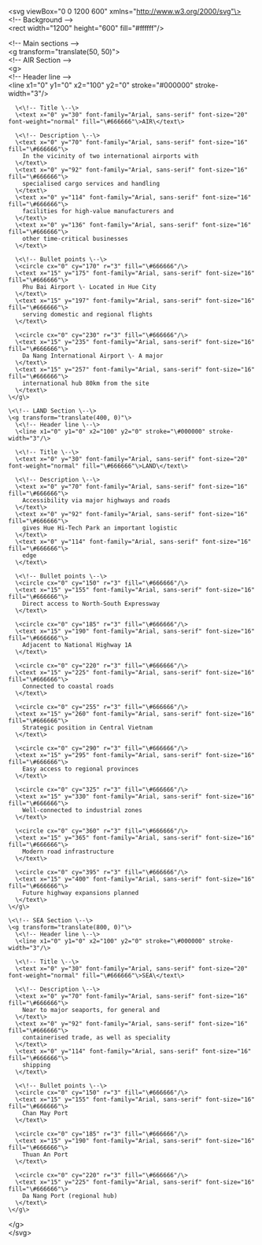 \<svg viewBox="0 0 1200 600" xmlns="http://www.w3.org/2000/svg"\>  
  \<\!-- Background \--\>  
  \<rect width="1200" height="600" fill="\#ffffff"/\>  
    
  \<\!-- Main sections \--\>  
  \<g transform="translate(50, 50)"\>  
    \<\!-- AIR Section \--\>  
    \<g\>  
      \<\!-- Header line \--\>  
      \<line x1="0" y1="0" x2="100" y2="0" stroke="\#000000" stroke-width="3"/\>  
        
      \<\!-- Title \--\>  
      \<text x="0" y="30" font-family="Arial, sans-serif" font-size="20" font-weight="normal" fill="\#666666"\>AIR\</text\>  
        
      \<\!-- Description \--\>  
      \<text x="0" y="70" font-family="Arial, sans-serif" font-size="16" fill="\#666666"\>  
        In the vicinity of two international airports with  
      \</text\>  
      \<text x="0" y="92" font-family="Arial, sans-serif" font-size="16" fill="\#666666"\>  
        specialised cargo services and handling  
      \</text\>  
      \<text x="0" y="114" font-family="Arial, sans-serif" font-size="16" fill="\#666666"\>  
        facilities for high-value manufacturers and  
      \</text\>  
      \<text x="0" y="136" font-family="Arial, sans-serif" font-size="16" fill="\#666666"\>  
        other time-critical businesses  
      \</text\>  
        
      \<\!-- Bullet points \--\>  
      \<circle cx="0" cy="170" r="3" fill="\#666666"/\>  
      \<text x="15" y="175" font-family="Arial, sans-serif" font-size="16" fill="\#666666"\>  
        Phu Bai Airport \- Located in Hue City  
      \</text\>  
      \<text x="15" y="197" font-family="Arial, sans-serif" font-size="16" fill="\#666666"\>  
        serving domestic and regional flights  
      \</text\>  
        
      \<circle cx="0" cy="230" r="3" fill="\#666666"/\>  
      \<text x="15" y="235" font-family="Arial, sans-serif" font-size="16" fill="\#666666"\>  
        Da Nang International Airport \- A major  
      \</text\>  
      \<text x="15" y="257" font-family="Arial, sans-serif" font-size="16" fill="\#666666"\>  
        international hub 80km from the site  
      \</text\>  
    \</g\>  
      
    \<\!-- LAND Section \--\>  
    \<g transform="translate(400, 0)"\>  
      \<\!-- Header line \--\>  
      \<line x1="0" y1="0" x2="100" y2="0" stroke="\#000000" stroke-width="3"/\>  
        
      \<\!-- Title \--\>  
      \<text x="0" y="30" font-family="Arial, sans-serif" font-size="20" font-weight="normal" fill="\#666666"\>LAND\</text\>  
        
      \<\!-- Description \--\>  
      \<text x="0" y="70" font-family="Arial, sans-serif" font-size="16" fill="\#666666"\>  
        Accessibility via major highways and roads  
      \</text\>  
      \<text x="0" y="92" font-family="Arial, sans-serif" font-size="16" fill="\#666666"\>  
        gives Hue Hi-Tech Park an important logistic  
      \</text\>  
      \<text x="0" y="114" font-family="Arial, sans-serif" font-size="16" fill="\#666666"\>  
        edge  
      \</text\>  
        
      \<\!-- Bullet points \--\>  
      \<circle cx="0" cy="150" r="3" fill="\#666666"/\>  
      \<text x="15" y="155" font-family="Arial, sans-serif" font-size="16" fill="\#666666"\>  
        Direct access to North-South Expressway  
      \</text\>  
        
      \<circle cx="0" cy="185" r="3" fill="\#666666"/\>  
      \<text x="15" y="190" font-family="Arial, sans-serif" font-size="16" fill="\#666666"\>  
        Adjacent to National Highway 1A  
      \</text\>  
        
      \<circle cx="0" cy="220" r="3" fill="\#666666"/\>  
      \<text x="15" y="225" font-family="Arial, sans-serif" font-size="16" fill="\#666666"\>  
        Connected to coastal roads  
      \</text\>  
        
      \<circle cx="0" cy="255" r="3" fill="\#666666"/\>  
      \<text x="15" y="260" font-family="Arial, sans-serif" font-size="16" fill="\#666666"\>  
        Strategic position in Central Vietnam  
      \</text\>  
        
      \<circle cx="0" cy="290" r="3" fill="\#666666"/\>  
      \<text x="15" y="295" font-family="Arial, sans-serif" font-size="16" fill="\#666666"\>  
        Easy access to regional provinces  
      \</text\>  
        
      \<circle cx="0" cy="325" r="3" fill="\#666666"/\>  
      \<text x="15" y="330" font-family="Arial, sans-serif" font-size="16" fill="\#666666"\>  
        Well-connected to industrial zones  
      \</text\>  
        
      \<circle cx="0" cy="360" r="3" fill="\#666666"/\>  
      \<text x="15" y="365" font-family="Arial, sans-serif" font-size="16" fill="\#666666"\>  
        Modern road infrastructure  
      \</text\>  
        
      \<circle cx="0" cy="395" r="3" fill="\#666666"/\>  
      \<text x="15" y="400" font-family="Arial, sans-serif" font-size="16" fill="\#666666"\>  
        Future highway expansions planned  
      \</text\>  
    \</g\>  
      
    \<\!-- SEA Section \--\>  
    \<g transform="translate(800, 0)"\>  
      \<\!-- Header line \--\>  
      \<line x1="0" y1="0" x2="100" y2="0" stroke="\#000000" stroke-width="3"/\>  
        
      \<\!-- Title \--\>  
      \<text x="0" y="30" font-family="Arial, sans-serif" font-size="20" font-weight="normal" fill="\#666666"\>SEA\</text\>  
        
      \<\!-- Description \--\>  
      \<text x="0" y="70" font-family="Arial, sans-serif" font-size="16" fill="\#666666"\>  
        Near to major seaports, for general and  
      \</text\>  
      \<text x="0" y="92" font-family="Arial, sans-serif" font-size="16" fill="\#666666"\>  
        containerised trade, as well as speciality  
      \</text\>  
      \<text x="0" y="114" font-family="Arial, sans-serif" font-size="16" fill="\#666666"\>  
        shipping  
      \</text\>  
        
      \<\!-- Bullet points \--\>  
      \<circle cx="0" cy="150" r="3" fill="\#666666"/\>  
      \<text x="15" y="155" font-family="Arial, sans-serif" font-size="16" fill="\#666666"\>  
        Chan May Port  
      \</text\>  
        
      \<circle cx="0" cy="185" r="3" fill="\#666666"/\>  
      \<text x="15" y="190" font-family="Arial, sans-serif" font-size="16" fill="\#666666"\>  
        Thuan An Port  
      \</text\>  
        
      \<circle cx="0" cy="220" r="3" fill="\#666666"/\>  
      \<text x="15" y="225" font-family="Arial, sans-serif" font-size="16" fill="\#666666"\>  
        Da Nang Port (regional hub)  
      \</text\>  
    \</g\>  
  \</g\>  
\</svg\>  
